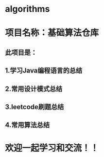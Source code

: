 # algorithms

# 项目名称：基础算法仓库

## 此项目是：

## 1.学习Java编程语言的总结

## 2.常用设计模式总结

## 3.leetcode刷题总结

## 4.常用算法总结


# 欢迎一起学习和交流！！
